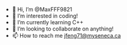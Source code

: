- 👋 Hi, I’m @MaxFFF9821
- 👀 I’m interested in coding!
- 🌱 I’m currently learning C++
- 💞️ I’m looking to collaborate on anything!
- 📫 How to reach me jfeng71@myseneca.ca

<!---
MaxFFF9821/MaxFFF9821 is a ✨ special ✨ repository because its `README.md` (this file) appears on your GitHub profile.
You can click the Preview link to take a look at your changes.
--->
